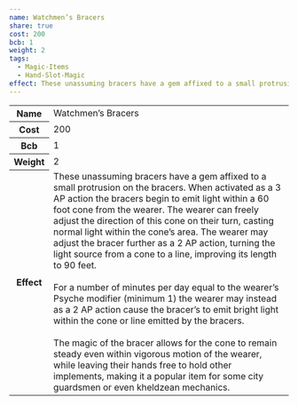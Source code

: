 ```yaml
---
name: Watchmen’s Bracers
share: true
cost: 200
bcb: 1
weight: 2
tags:
  - Magic-Items
  - Hand-Slot-Magic
effect: These unassuming bracers have a gem affixed to a small protrusion on the bracers. When activated as a 3 AP action the bracers begin to emit light within a 60 foot cone from the wearer. The wearer can freely adjust the direction of this cone on their turn, casting normal light within the cone’s area. The wearer may adjust the bracer further as a 2 AP action, turning the light source from a cone to a line, improving its length to 90 feet.<br><br>For a number of minutes per day equal to the wearer’s Psyche modifier (minimum 1) the wearer may instead as a 2 AP action cause the bracer’s to emit bright light within the cone or line emitted by the bracers.<br><br>The magic of the bracer allows for the cone to remain steady even within vigorous motion of the wearer, while leaving their hands free to hold other implements, making it a popular item for some city guardsmen or even kheldzean mechanics.
---
```

<p><span dir="ltr" style="overflow-x: auto;"><table><tbody><tr><th dir="ltr">Name</th><td dir="ltr">Watchmen’s Bracers</td></tr><tr><th dir="ltr">Cost</th><td dir="auto">200</td></tr><tr><th dir="ltr">Bcb</th><td dir="auto">1</td></tr><tr><th dir="ltr">Weight</th><td dir="auto">2</td></tr><tr><th dir="ltr">Effect</th><td dir="ltr">These unassuming bracers have a gem affixed to a small protrusion on the bracers. When activated as a 3 AP action the bracers begin to emit light within a 60 foot cone from the wearer. The wearer can freely adjust the direction of this cone on their turn, casting normal light within the cone’s area. The wearer may adjust the bracer further as a 2 AP action, turning the light source from a cone to a line, improving its length to 90 feet.<br><br>For a number of minutes per day equal to the wearer’s Psyche modifier (minimum 1) the wearer may instead as a 2 AP action cause the bracer’s to emit bright light within the cone or line emitted by the bracers.<br><br>The magic of the bracer allows for the cone to remain steady even within vigorous motion of the wearer, while leaving their hands free to hold other implements, making it a popular item for some city guardsmen or even kheldzean mechanics.</td></tr></tbody></table></span></p>